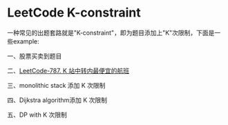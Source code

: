 # LeetCode K-constraint

一种常见的出题套路就是"K-constraint"，即为题目添加上"K"次限制，下面是一些example:

一、股票买卖到题目

二、[LeetCode-787. K 站中转内最便宜的航班](https://leetcode-cn.com/problems/cheapest-flights-within-k-stops/) 

三、monolithic stack 添加 K 次限制

四、Dijkstra algorithm添加 K 次限制

五、DP with K 次限制

